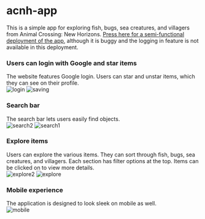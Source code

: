 # acnh-app
This is a simple app for exploring fish, bugs, sea creatures, and villagers from Animal Crossing: New Horizons. <a href="https://mayasarena.github.io/acnh-app/">Press here for a semi-functional deployment of the app</a>, although it is buggy and the logging in feature is not available in this deployment.

### Users can login with Google and star items
The website features Google login. Users can star and unstar items, which they can see on their profile.<br>
![login](https://github.com/mayaserena/acnh-app/assets/42900077/a773f8f9-a827-44a2-95c3-e88e14d6f784)
![saving](https://github.com/mayaserena/acnh-app/assets/42900077/450c05e3-887d-468d-b7c9-6aa5a6b05585)

### Search bar
The search bar lets users easily find objects.<br>
![search2](https://github.com/mayaserena/acnh-app/assets/42900077/4307a1b5-9ce8-42d7-98e9-91409a90bebe)
![search1](https://github.com/mayaserena/acnh-app/assets/42900077/95223f91-c465-42c1-8eae-8c3d8adab4da)


### Explore items
Users can explore the various items. They can sort through fish, bugs, sea creatures, and villagers. Each section has filter options at the top.
Items can be clicked on to view more details.<br>
![explore2](https://github.com/mayaserena/acnh-app/assets/42900077/bb1ab2ec-8dfe-4c42-9823-e3452ea7e7e1)
![explore](https://github.com/mayaserena/acnh-app/assets/42900077/f542dfce-ffb0-484d-8551-f12532b44331)


### Mobile experience
The application is designed to look sleek on mobile as well. <br>
![mobile](https://github.com/mayaserena/acnh-app/assets/42900077/f89f6e8d-0ae1-4160-8376-12110636f382)

